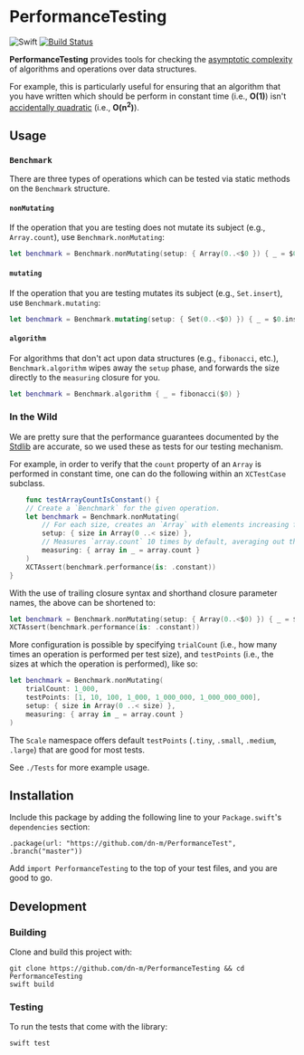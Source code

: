PerformanceTesting
==================

![Swift](https://img.shields.io/badge/Swift-4.2-brightgreen.svg)
[![Build Status](https://travis-ci.org/dn-m/PerformanceTesting.svg?branch=master)](https://travis-ci.org/dn-m/PerformanceTesting)

**PerformanceTesting** provides tools for checking the [asymptotic complexity](https://en.wikipedia.org/wiki/Asymptotic_computational_complexity) of algorithms and operations over data structures.

For example, this is particularly useful for ensuring that an algorithm that you have written which should be perform in constant time (i.e., **O(1)**) isn't [accidentally quadratic](https://accidentallyquadratic.tumblr.com/) (i.e., **O(n<sup>2</sup>)**).

Usage
-----

### `Benchmark`

There are three types of operations which can be tested via static methods on the `Benchmark` structure.

#### `nonMutating`

If the operation that you are testing does not mutate its subject (e.g., `Array.count`), use `Benchmark.nonMutating`:

```Swift
let benchmark = Benchmark.nonMutating(setup: { Array(0..<$0 }) { _ = $0.count }
```

#### `mutating`

If the operation that you are testing mutates its subject (e.g., `Set.insert`), use `Benchmark.mutating`:

```Swift
let benchmark = Benchmark.mutating(setup: { Set(0..<$0) }) { _ = $0.insert(1) }
```

#### `algorithm`

For algorithms that don't act upon data structures (e.g., `fibonacci`, etc.), `Benchmark.algorithm` wipes away the `setup` phase, and forwards the size directly to the `measuring` closure for you.

```Swift
let benchmark = Benchmark.algorithm { _ = fibonacci($0) }
```

### In the Wild

<!--In order to measure the asymptotic performance your data structures and algorithms, there are three -->


We are pretty sure that the performance guarantees documented by the [Stdlib](https://developer.apple.com/documentation/swift/swift_standard_library) are accurate, so we used these as tests for our testing mechanism.

For example, in order to verify that the `count` property of an `Array` is performed in constant time, one can do the following within an `XCTestCase` subclass.

```Swift
    func testArrayCountIsConstant() {
    // Create a `Benchmark` for the given operation.
    let benchmark = Benchmark.nonMutating(
        // For each size, creates an `Array` with elements increasing from zero up to the size
        setup: { size in Array(0 ..< size) },
        // Measures `array.count` 10 times by default, averaging out the results
        measuring: { array in _ = array.count }
    )
    XCTAssert(benchmark.performance(is: .constant))
}
```

With the use of trailing closure syntax and shorthand closure parameter names, the above can be shortened to:

```Swift
let benchmark = Benchmark.nonMutating(setup: { Array(0..<$0) }) { _ = $0.count }
XCTAssert(benchmark.performance(is: .constant))
```

More configuration is possible by specifying `trialCount` (i.e., how many times an operation is performed per test size), and `testPoints` (i.e., the sizes at which the operation is performed), like so:

```Swift
let benchmark = Benchmark.nonMutating(
    trialCount: 1_000,
    testPoints: [1, 10, 100, 1_000, 1_000_000, 1_000_000_000],
    setup: { size in Array(0 ..< size) },
    measuring: { array in _ = array.count }
)
```

The `Scale` namespace offers default `testPoints` (`.tiny`, `.small`, `.medium`, `.large`) that are good for most tests.

See `./Tests` for more example usage.

Installation
------------

Include this package by adding the following line to your `Package.swift`'s `dependencies` section:

    .package(url: "https://github.com/dn-m/PerformanceTest", .branch("master"))

Add `import PerformanceTesting` to the top of your test files, and you are good to go.

Development
-----------

### Building

Clone and build this project with:

    git clone https://github.com/dn-m/PerformanceTesting && cd PerformanceTesting
    swift build

### Testing

To run the tests that come with the library:

    swift test

